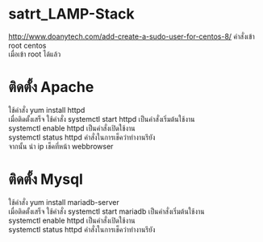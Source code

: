 # satrt_LAMP-Stack
http://www.doanytech.com/add-create-a-sudo-user-for-centos-8/ คำสั่งเข้า root centos  
 เมื่อเข้า root ได้แล้ว  
 # ติดตั้ง Apache  
 ใช้คำสั่ง yum install httpd  
 เมื่อติดตั้งเสร็จ ใช้คำสั่ง systemctl start httpd เป็นคำสั่งเริ่มต้นใช้งาน  
 systemctl enable httpd เป็นคำสั่งเปิดใช้งาน  
 systemctl status httpd คำสั่งในการเช็คว่าทำงานรึยัง  
 จากนั้น นำ ip เช็คที่หน้า webbrowser 
 # ติดตั้ง Mysql  
 ใช้คำสั่ง yum install mariadb-server  
  เมื่อติดตั้งเสร็จ ใช้คำสั่ง systemctl start mariadb เป็นคำสั่งเริ่มต้นใช้งาน  
  systemctl enable httpd เป็นคำสั่งเปิดใช้งาน  
  systemctl status httpd คำสั่งในการเช็คว่าทำงานรึยัง  

